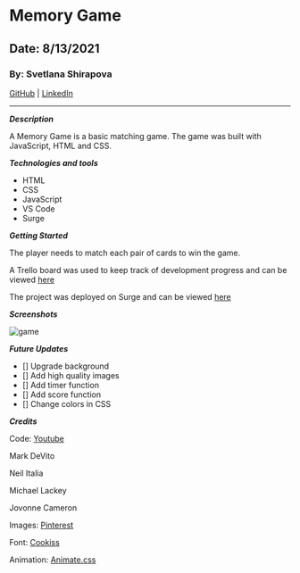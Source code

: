 # Memory Game

## Date: 8/13/2021

### By: Svetlana Shirapova

[GitHub](https://github.com/SvetLana203) | [LinkedIn](https://www.linkedin.com/in/svetlana-shirapova-aa9068219/)

***

***Description***

A Memory Game is a basic matching game. The game was built with JavaScript, HTML and CSS. 

***Technologies and tools***

* HTML
* CSS
* JavaScript
* VS Code
* Surge

***Getting Started***

The player needs to match each pair of cards to win the game.

A Trello board was used to keep track of development progress and can be viewed
[here](https://trello.com/b/YBfECx4z/simple-project-board)

The project was deployed on Surge and can be viewed [here](file:///Users/svetlanashirapova/ga_seir/unit1/project1/Game-JS/index.html)

***Screenshots***

![game]()


***Future Updates***

- [] Upgrade background
- [] Add high quality images
- [] Add timer function
- [] Add score function
- [] Change colors in CSS



***Credits***

Code: [Youtube](https://www.youtube.com/watch?v=zYS4J9m3SsU)

Mark DeVito

Neil Italia

Michael Lackey

Jovonne Cameron

Images: [Pinterest](https://www.pinterest.com/shirapovauu/_saved/)

Font: [Cookiss](https://www.dafont.com/cookiss.font)

Animation: [Animate.css](https://www.youjiadain.com/)





